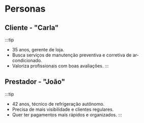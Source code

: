 # Personas

## Cliente - "Carla"
:::tip
- 35 anos, gerente de loja.
- Busca serviços de manutenção preventiva e corretiva de ar-condicionado.
- Valoriza profissionais com boas avaliações.
:::

## Prestador - "João"
:::tip
- 42 anos, técnico de refrigeração autônomo.
- Precisa de mais visibilidade e clientes regulares.
- Quer ter pagamentos mais rápidos e organizados.
:::

